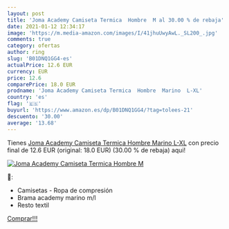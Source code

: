 ```yaml
---
layout: post
title: 'Joma Academy Camiseta Termica  Hombre  M al 30.00 % de rebaja'
date: 2021-01-12 12:34:17
image: 'https://m.media-amazon.com/images/I/41jhuUwyAwL._SL200_.jpg'
comments: true
category: ofertas
author: ring
slug: 'B01DNQ1GG4-es'
actualPrice: 12.6 EUR
currency: EUR
price: 12.6
comparePrice: 18.0 EUR
prodname: 'Joma Academy Camiseta Termica  Hombre  Marino  L-XL'
country: 'es'
flag: '🇪🇸'
buyurl: 'https://www.amazon.es/dp/B01DNQ1GG4/?tag=tolees-21'
descuento: '30.00'
average: '13.68'
---
```


Tienes [Joma Academy Camiseta Termica  Hombre  Marino  L-XL](https://www.amazon.es/dp/B01DNQ1GG4/?tag=tolees-21) con precio final de  12.6 EUR (original: 18.0 EUR) (30.00 %  de rebaja) aqui!

[![Joma Academy Camiseta Termica  Hombre  M](https://m.media-amazon.com/images/I/41jhuUwyAwL._SL200_.jpg)](https://www.amazon.es/dp/B01DNQ1GG4/?tag=tolees-21)

🔎:

- Camisetas - Ropa de compresión
- Brama academy marino m/l
- Resto textil

[Comprar!!!](https://www.amazon.es/dp/B01DNQ1GG4/?tag=tolees-21)
